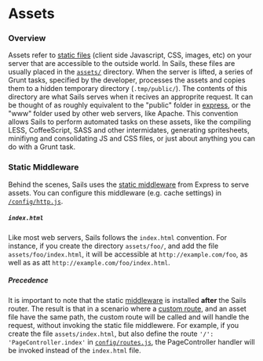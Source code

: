 # Assets

### Overview

Assets refer to [static files](http://en.wikipedia.org/wiki/Static_web_page) (client side Javascript, CSS, images, etc) on your server that are accessible to the outside world. In Sails, these files are usually placed in the [`assets/`](http://beta.sailsjs.org/#/documentation/anatomy/myApp/assets) directory. When the server is lifted, a series of Grunt tasks, specified by the developer, processes the assets and copies them to a hidden temporary directory (`.tmp/public/`). The contents of this directory are what Sails serves when it recives an approprite request. It can be thought of as roughly equivalent to the "public" folder in [express](http://www.https://github.com/expressjs), or the "www" folder used by other web servers, like Apache. This convention allows Sails to perform automated tasks on these assets, like the compiling LESS, CoffeeScript, SASS and other intermidates, generating spritesheets, minifiyng and consolidating JS and CSS files, or just about anything you can do with a Grunt task.

### Static Middleware

Behind the scenes, Sails uses the [static middleware](http://www.senchalabs.org/connect/static.html) from Express to serve assets. You can configure this middleware (e.g. cache settings) in [`/config/http.js`](/#/documentation/reference/sails.config/sails.config.http.html).

##### `index.html`
Like most web servers, Sails follows the `index.html` convention. For instance, if you create the directory `assets/foo/`, and add the file `assets/foo/index.html`, it will be accessible at `http://example.com/foo`, as well as as att `http://example.com/foo/index.html`.

##### Precedence
It is important to note that the static [middleware](http://stephensugden.com/middleware_guide/) is installed **after** the Sails router. The result is that in a scenario where a [custom route](/#/documentation/concepts/Routes?q=custom-routes), and an asset file have the same path, the custom route will be called and will handle the request, without invoking the static file middlewere. For example, if you create the file `assets/index.html`, but also define the route `'/': 'PageController.index'` in [`config/routes.js`](/#/documentation/reference/sails.config/sails.config.routes.html), the PageController handler will be invoked instead of the `index.html` file.


<docmeta name="uniqueID" value="Assets220313">
<docmeta name="displayName" value="Assets">

